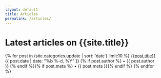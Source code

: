 ```yaml
---
layout: default
title: Articles
permalink: /articles/
---
```

# Latest articles on {{site.title}}
{% for post in (site.categories.update | sort: 'date') limit:10 %}
<a class="post-link" href="{{post.url}}" >{{post.title}}</a>
{{ post.date | date: "%b %-d, %Y" }} {% if post.author %} • {{ post.author }} {% endif %}{% if post.meta %} • {{ post.meta }}{% endif %}
{% endfor %}
